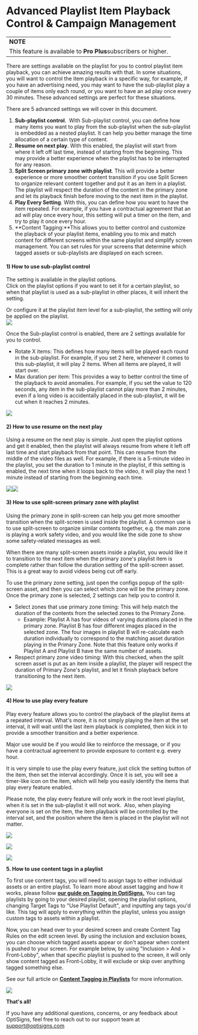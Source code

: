 # Advanced Playlist Item Playback Control & Campaign Management

|  |
| --- |
| **NOTE** |
| This feature is available to **Pro Plus**subscribers or higher. |

There are settings available on the playlist for you to control playlist item playback, you can achieve amazing results with that. In some situations, you will want to control the item playback in a specific way, for example, if you have an advertising need, you may want to have the sub-playlist play a couple of items only each round, or you want to have an ad play once every 30 minutes. These advanced settings are perfect for these situations.

There are 5 advanced settings we will cover in this document.

1. **Sub-playlist control**.  With Sub-playlist control, you can define how many items you want to play from the sub-playlist when the sub-playlist is embedded as a nested playlist. It can help you better manage the time allocation of a certain type of content.
2. **Resume on next play**. With this enabled, the playlist will start from where it left off last time, instead of starting from the beginning. This may provide a better experience when the playlist has to be interrupted for any reason.
3. **Split Screen primary zone with playlist**. This will provide a better experience or more smoother content transition if you use Split Screen to organize relevant content together and put it as an item in a playlist. The playlist will respect the duration of the content in the primary zone and let its playback finish before moving to the next item in the playlist.
4. **Play Every Setting**. With this, you can define how you want to have the item repeated. For example, if you have a contractual agreement that an ad will play once every hour, this setting will put a timer on the item, and try to play it once every hour.
5. **Content Tagging:**This allows you to better control and customize the playback of your playlist items, enabling you to mix and match content for different screens within the same playlist and simplify screen management. You can set rules for your screens that determine which tagged assets or sub-playlists are displayed on each screen.

#### **1) How to use sub-playlist control**

The setting is available in the playlist options.   
Click on the playlist options if you want to set it for a certain playlist, so when that playlist is used as a sub-playlist in other places, it will inherit the setting.

Or configure it at the playlist item level for a sub-playlist, the setting will only be applied on the playlist.  
![](https://support.optisigns.com/hc/article_attachments/22476080158355)

Once the Sub-playlist control is enabled, there are 2 settings available for you to control.

* Rotate X items: This defines how many items will be played each round in the sub-playlist. For example, if you set 2 here, whenever it comes to this sub-playlist, it will play 2 items. When all items are played, it will start over.
* Max duration per item: This provides a way to better control the time of the playback to avoid anomalies. For example, if you set the value to 120 seconds, any item in the sub-playlist cannot play more than 2 minutes, even if a long video is accidentally placed in the sub-playlist, it will be cut when it reaches 2 minutes.

![](https://support.optisigns.com/hc/article_attachments/22476049744019)

#### **2) How to use resume on the next play**

Using a resume on the next play is simple. Just open the playlist options and get it enabled, then the playlist will always resume from where it left off last time and start playback from that point. This can resume from the middle of the video files as well. For example, if there is a 5-minute video in the playlist, you set the duration to 1 minute in the playlist, if this setting is enabled, the next time when it loops back to the video, it will play the next 1 minute instead of starting from the beginning each time.

![](https://support.optisigns.com/hc/article_attachments/22476080162067)![](https://support.optisigns.com/hc/article_attachments/22476080164755)

#### **3) How to use split-screen primary zone with playlist**

Using the primary zone in split-screen can help you get more smoother transition when the split-screen is used inside the playlist. A common use is to use split-screen to organize similar contents together, e.g. the main zone is playing a work safety video, and you would like the side zone to show some safety-related messages as well.

When there are many split-screen assets inside a playlist, you would like it to transition to the next item when the primary zone's playlist item is complete rather than follow the duration setting of the split-screen asset. This is a great way to avoid videos being cut off early.

To use the primary zone setting, just open the configs popup of the split-screen asset, and then you can select which zone will be the primary zone. Once the primary zone is selected, 2 settings can help you to control it.

* Select zones that use primary zone timing: This will help match the duration of the contents from the selected zones to the Primary Zone.  
  + Example: Playlist A has four videos of varying durations placed in the primary zone. Playlist B has four different images placed in the selected zone. The four images in playlist B will re-calculate each duration individually to correspond to the matching asset duration playing in the Primary Zone. Note that this feature only works if Playlist A and Playlist B have the same number of assets.
* Respect primary zone video timing: With this checked, when the split screen asset is put as an item inside a playlist, the player will respect the duration of Primary Zone's playlist, and let it finish playback before transitioning to the next item.

![](https://support.optisigns.com/hc/article_attachments/22476080166675)

#### **4) How to use play every feature**

Play every feature allows you to control the playback of the playlist items at a repeated interval. What's more, it is not simply playing the item at the set interval, it will wait until the last item playback is completed, then kick in to provide a smoother transition and a better experience.

Major use would be if you would like to reinforce the message, or if you have a contractual agreement to provide exposure to content e.g. every hour.

It is very simple to use the play every feature, just click the setting button of the item, then set the interval accordingly. Once it is set, you will see a timer-like icon on the item, which will help you easily identify the items that play every feature enabled.

Please note, the play every feature will only work in the root level playlist, when it is set in the sub-playlist it will not work.  Also, when playing everyone is set on the item, the item playback will be controlled by the interval set, and the position where the item is placed in the playlist will not matter.

![](https://support.optisigns.com/hc/article_attachments/22476080167315)

![](https://support.optisigns.com/hc/article_attachments/22476080168595)

![](https://support.optisigns.com/hc/article_attachments/22476277791635)

**5. How to use content tags in a playlist**

To first use content tags, you will need to assign tags to either individual assets or an entire playlist. To learn more about asset tagging and how it works, please follow **[our guide on Tagging in OptiSigns.](https://support.optisigns.com/hc/en-us/articles/38062664690195-Tagging-in-OptiSigns)** You can tag playlists by going to your desired playlist, opening the playlist options, changing Target Tags to "Use Playlist Default", and inputting any tags you'd like. This tag will apply to everything within the playlist, unless you assign custom tags to assets within a playlist.

Now, you can head over to your desired screen and create Content Tag Rules on the edit screen level. By using the inclusion and exclusion boxes, you can choose which tagged assets appear or don't appear when content is pushed to your screen. For example below, by using "Inclusion > And > Front-Lobby", when that specific playlist is pushed to the screen, it will only show content tagged as Front-Lobby, it will exclude or skip over anything tagged something else.  
  
See our full article on **[Content Tagging in Playlists](https://support.optisigns.com/hc/en-us/articles/20879903340947-How-to-Use-Content-Tags-in-The-Playlist)** for more information.

![](https://support.optisigns.com/hc/article_attachments/29785027889043)

**That's all!**

If you have any additional questions, concerns, or any feedback about OptiSigns, feel free to reach out to our support team at [support@optisigns.com](mailto:support@optisigns.com)